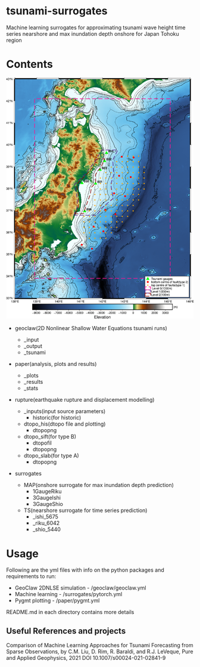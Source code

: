 # tsunami-surrogates
Machine learning surrogates for approximating tsunami wave height time series nearshore and max inundation depth onshore for Japan Tohoku region

# Contents
![Alt text](/paper/_plots/model_region.png)

- geoclaw(2D Nonlinear Shallow Water Equations tsunami runs)
  - _input
  - _output
  - _tsunami

- paper(analysis, plots and results)
  - _plots
  - _results
  - _stats

- rupture(earthquake rupture and displacement modelling)
  - _inputs(input source parameters)
    - historic(for historic)
  - dtopo_his(dtopo file and plotting)
    - dtopopng
  - dtopo_sift(for type B)
    - dtopofil
    - dtopopng
  - dtopo_slab(for type A)
    - dtopopng

- surrogates
  - MAP(onshore surrogate for max inundation depth prediction)
    - 1GaugeRiku
    - 3GaugeIshi
    - 3GaugeShio
  - TS(nearshore surrogate for time series prediction)
    - _ishi_5675
    - _riku_6042
    - _shio_5440

# Usage
Following are the yml files with info on the python packages and requirements to run:
- GeoClaw 2DNLSE simulation - /geoclaw/geoclaw.yml
- Machine learning - /surrogates/pytorch.yml
- Pygmt plotting - /paper/pygmt.yml

README.md in each directory contains more details

## Useful References and projects
Comparison of Machine Learning Approaches for Tsunami Forecasting from Sparse Observations,
by C.M. Liu, D. Rim, R. Baraldi, and R.J. LeVeque, Pure and Applied Geophysics, 2021
DOI 10.1007/s00024-021-02841-9



